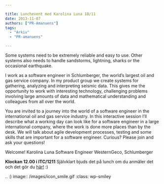 ```yaml
---

title: Lunchevent med Karolina Luna 18/11
date: 2013-11-07
authors: ["PR-Amanuens"]
tags:
  - "Arkiv"
  - "PR-amanuens"

---
```


Some systems need to be extremely reliable and easy to use. Other
systems also needs to handle sandstorms, lightning, sharks or the
occasional earthquake.

I work as a software engineer in Schlumberger, the world’s largest oil
and gas service company. In my product group we create systems for
gathering, analyzing and interpreting seismic data. This gives me the
opportunity to work with interesting technology, challenging problems
involving large amounts of data and mathematical understanding and
colleagues from all over the world.

You are invited to a journey into the world of a software engineer in
the international oil and gas service industry. In this interactive
session I’ll describe what a working day can look like for a software
engineer in a large international company, where the work is done more
places than by the desk. We will talk about agile development processes,
testing and some skills that are important for a software engineer.
Curious? Please join and ask your questions!

 Welcome!
 Karolina Luna
 Software Engineer
 WesternGeco, Schlumberger

 **Klockan 12.00 i ITC/1211**
 Självklart bjuds det på lunch om du anmäler det och det gör du
  [här!](http://www.datavetenskap.nu/anmalan) :)

.. :) image:: /images/icon_smile.gif
   :class: wp-smiley